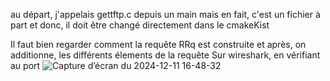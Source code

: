 au départ, j'appelais gettftp.c depuis un main mais en fait, c'est un fichier à part et donc, il doit être changé directement dans le cmakeKist

Il faut bien regarder comment la requête RRq est construite et après, on additionne, les différents élements de la requête
Sur wireshark, en vérifiant au port 
![Capture d’écran du 2024-12-11 16-48-32](https://github.com/user-attachments/assets/00fd654f-8476-4c9b-bf21-000edd942840)

